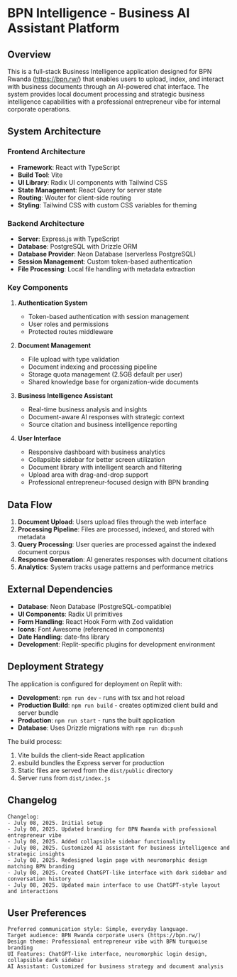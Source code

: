 # BPN Intelligence - Business AI Assistant Platform

## Overview

This is a full-stack Business Intelligence application designed for BPN Rwanda (https://bpn.rw/) that enables users to upload, index, and interact with business documents through an AI-powered chat interface. The system provides local document processing and strategic business intelligence capabilities with a professional entrepreneur vibe for internal corporate operations.

## System Architecture

### Frontend Architecture
- **Framework**: React with TypeScript
- **Build Tool**: Vite
- **UI Library**: Radix UI components with Tailwind CSS
- **State Management**: React Query for server state
- **Routing**: Wouter for client-side routing
- **Styling**: Tailwind CSS with custom CSS variables for theming

### Backend Architecture
- **Server**: Express.js with TypeScript
- **Database**: PostgreSQL with Drizzle ORM
- **Database Provider**: Neon Database (serverless PostgreSQL)
- **Session Management**: Custom token-based authentication
- **File Processing**: Local file handling with metadata extraction

### Key Components

1. **Authentication System**
   - Token-based authentication with session management
   - User roles and permissions
   - Protected routes middleware

2. **Document Management**
   - File upload with type validation
   - Document indexing and processing pipeline
   - Storage quota management (2.5GB default per user)
   - Shared knowledge base for organization-wide documents

3. **Business Intelligence Assistant**
   - Real-time business analysis and insights
   - Document-aware AI responses with strategic context
   - Source citation and business intelligence reporting

4. **User Interface**
   - Responsive dashboard with business analytics
   - Collapsible sidebar for better screen utilization
   - Document library with intelligent search and filtering
   - Upload area with drag-and-drop support
   - Professional entrepreneur-focused design with BPN branding

## Data Flow

1. **Document Upload**: Users upload files through the web interface
2. **Processing Pipeline**: Files are processed, indexed, and stored with metadata
3. **Query Processing**: User queries are processed against the indexed document corpus
4. **Response Generation**: AI generates responses with document citations
5. **Analytics**: System tracks usage patterns and performance metrics

## External Dependencies

- **Database**: Neon Database (PostgreSQL-compatible)
- **UI Components**: Radix UI primitives
- **Form Handling**: React Hook Form with Zod validation
- **Icons**: Font Awesome (referenced in components)
- **Date Handling**: date-fns library
- **Development**: Replit-specific plugins for development environment

## Deployment Strategy

The application is configured for deployment on Replit with:
- **Development**: `npm run dev` - runs with tsx and hot reload
- **Production Build**: `npm run build` - creates optimized client build and server bundle
- **Production**: `npm run start` - runs the built application
- **Database**: Uses Drizzle migrations with `npm run db:push`

The build process:
1. Vite builds the client-side React application
2. esbuild bundles the Express server for production
3. Static files are served from the `dist/public` directory
4. Server runs from `dist/index.js`

## Changelog

```
Changelog:
- July 08, 2025. Initial setup
- July 08, 2025. Updated branding for BPN Rwanda with professional entrepreneur vibe
- July 08, 2025. Added collapsible sidebar functionality
- July 08, 2025. Customized AI assistant for business intelligence and strategic insights
- July 08, 2025. Redesigned login page with neuromorphic design matching BPN branding
- July 08, 2025. Created ChatGPT-like interface with dark sidebar and conversation history
- July 08, 2025. Updated main interface to use ChatGPT-style layout and interactions
```

## User Preferences

```
Preferred communication style: Simple, everyday language.
Target audience: BPN Rwanda corporate users (https://bpn.rw/)
Design theme: Professional entrepreneur vibe with BPN turquoise branding
UI Features: ChatGPT-like interface, neuromorphic login design, collapsible dark sidebar
AI Assistant: Customized for business strategy and document analysis
```